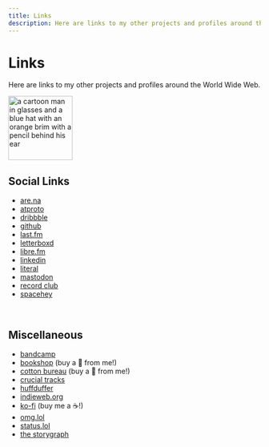 ```yaml
---
title: Links
description: Here are links to my other projects and profiles around the World Wide Web.
---
```


# Links

Here are links to my other projects and profiles around the World Wide Web.

<div class="bg-color-cycle img-circle" style="width: 128px; height: 128px">
  <img src="/img/meta/nsmsn-hat-transparent-bg.png" alt="a cartoon man in glasses and a blue hat with an orange brim with a pencil behind his ear" width="128" height="128" class="img-circle" loading="lazy"/>
</div>


## Social Links

<ul class="list-multi-col list-social">
    <li><a href="https://www.are.na/nick-simson/channels">are.na</a></li>
    <li><a href="https://deer.social/profile/did:plc:34426v334rdehfd2rapmaapr">atproto</a></li>
    <li><a href="https://dribbble.com/nsmsn/">dribbble</a></li>
    <li><a href="https://github.com/nsmsn">github</a></li>
    <li><a href="https://www.last.fm/user/nsmsn">last.fm</a></li>
    <li><a href="https://letterboxd.com/nsmsn/">letterboxd</a></li>
    <li><a href="https://libre.fm/user/nsmsn">libre.fm</a></li>
    <li><a href="https://www.linkedin.com/in/nsmsn/">linkedin</a></li>
    <li><a href="https://literal.club/nsmsn">literal</a></li>
    <li><a href="https://social.lol/@nsmsn">mastodon</a></li>
    <li><a href="https://record.club/nsmsn">record club</a></li>
    <li><a href="https://spacehey.com/nsmsn">spacehey</a></li>
</ul>

&nbsp;

## Miscellaneous

- [bandcamp](https://bandcamp.com/nsmsn)
- [bookshop](https://bookshop.org/shop/nsmsn) (buy a 📕 from me!)
- [cotton bureau](https://cottonbureau.com/people/nick-simson) (buy a 👕 from me!)
- [crucial tracks](https://app.crucialtracks.org/profile/nsmsn)
- [huffduffer](https://huffduffer.com/nsmsn)
- [indieweb.org](https://indieweb.org/User:Nicksimson.com)
- [ko-fi](https://ko-fi.com/nsmsn) (buy me a ☕!)
- [omg.lol](https://nsmsn.co/)
- [status.lol](https://nsmsn.status.lol/)
- [the storygraph](https://app.thestorygraph.com/profile/nsmsn)
